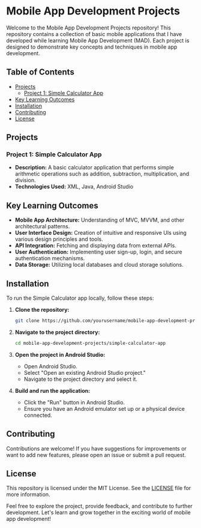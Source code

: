 # Mobile App Development Projects

Welcome to the Mobile App Development Projects repository! This repository contains a collection of basic mobile applications that I have developed while learning Mobile App Development (MAD). Each project is designed to demonstrate key concepts and techniques in mobile app development.

## Table of Contents
- [Projects](#projects)
  - [Project 1: Simple Calculator App](#project-1-simple-calculator-app)
- [Key Learning Outcomes](#key-learning-outcomes)
- [Installation](#installation)
- [Contributing](#contributing)
- [License](#license)

## Projects

### Project 1: Simple Calculator App
- **Description:** A basic calculator application that performs simple arithmetic operations such as addition, subtraction, multiplication, and division.
- **Technologies Used:** XML, Java, Android Studio

## Key Learning Outcomes
- **Mobile App Architecture:** Understanding of MVC, MVVM, and other architectural patterns.
- **User Interface Design:** Creation of intuitive and responsive UIs using various design principles and tools.
- **API Integration:** Fetching and displaying data from external APIs.
- **User Authentication:** Implementing user sign-up, login, and secure authentication mechanisms.
- **Data Storage:** Utilizing local databases and cloud storage solutions.

## Installation
To run the Simple Calculator app locally, follow these steps:

1. **Clone the repository:**
   ```bash
   git clone https://github.com/yourusername/mobile-app-development-projects.git
   ```
2. **Navigate to the project directory:**
   ```bash
   cd mobile-app-development-projects/simple-calculator-app
   ```
3. **Open the project in Android Studio:**
   - Open Android Studio.
   - Select "Open an existing Android Studio project."
   - Navigate to the project directory and select it.

4. **Build and run the application:**
   - Click the "Run" button in Android Studio.
   - Ensure you have an Android emulator set up or a physical device connected.

## Contributing
Contributions are welcome! If you have suggestions for improvements or want to add new features, please open an issue or submit a pull request.

## License
This repository is licensed under the MIT License. See the [LICENSE](LICENSE) file for more information.

Feel free to explore the project, provide feedback, and contribute to further development. Let's learn and grow together in the exciting world of mobile app development!
